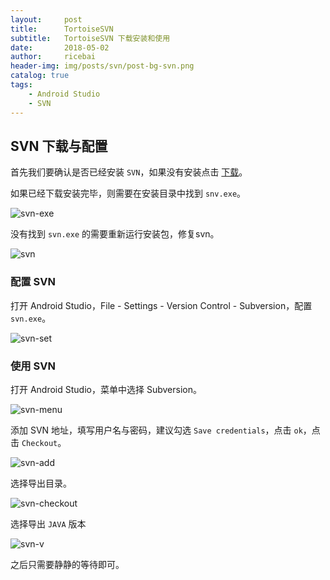 ```yaml
---
layout:     post
title:      TortoiseSVN
subtitle:   TortoiseSVN 下载安装和使用
date:       2018-05-02
author:     ricebai
header-img: img/posts/svn/post-bg-svn.png
catalog: true
tags:
    - Android Studio
    - SVN
---
```


## SVN 下载与配置

首先我们要确认是否已经安装 `SVN`，如果没有安装点击 [下载](https://www.visualsvn.com/server/download/)。

如果已经下载安装完毕，则需要在安装目录中找到 `snv.exe`。

![svn-exe](https://ricebai.github.io/img/posts/svn/svn-exe.jpg)

没有找到 `svn.exe` 的需要重新运行安装包，修复svn。

![svn](https://ricebai.github.io/img/posts/svn/svn.jpg)


### 配置 SVN

打开 Android Studio，File - Settings - Version Control - Subversion，配置 `svn.exe`。

![svn-set](https://ricebai.github.io/img/posts/svn/svn-set.jpg)

### 使用 SVN

打开 Android Studio，菜单中选择 Subversion。

![svn-menu](https://ricebai.github.io/img/posts/svn/svn-menu.jpg)

添加 SVN 地址，填写用户名与密码，建议勾选 `Save credentials`，点击 `ok`，点击 `Checkout`。

![svn-add](https://ricebai.github.io/img/posts/svn/svn-add.jpg)

选择导出目录。

![svn-checkout](https://ricebai.github.io/img/posts/svn/svn-checkout.jpg)

选择导出 `JAVA` 版本

![svn-v](https://ricebai.github.io/img/posts/svn/svn-v.jpg)

之后只需要静静的等待即可。

